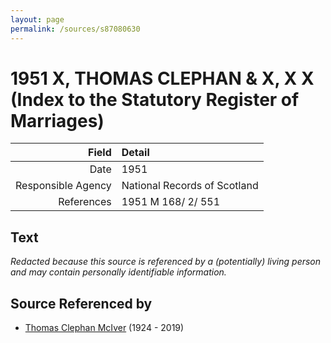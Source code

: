 ```yaml
---
layout: page
permalink: /sources/s87080630
---
```


# 1951 X, THOMAS CLEPHAN & X, X X (Index to the Statutory Register of Marriages)

Field | Detail
---:|:---
Date | 1951
Responsible Agency | National Records of Scotland
References | 1951 M 168/ 2/ 551

## Text

_Redacted because this source is referenced by a (potentially) living person and may contain personally identifiable information._

## Source Referenced by

* [Thomas Clephan McIver](../people/@74287888@-thomas-clephan-mciver-b1924-d2019.md) (1924 - 2019)
